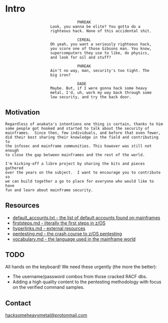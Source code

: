 # Intro

```
                                PHREAK
                    Look, you wanna be elite? You gotta do a
                    righteous hack. None of this accidental shit.

                                CEREAL
                    Oh yeah, you want a seriously righteous hack,
                    you score one of those Gibsons man. You know,
                    supercomputers they use to like, do physics,
                    and look for oil and stuff?

                                PHREAK
                    Ain't no way, man, security's too tight. The
                    big iron?

                                DADE
                    Maybe. But, if I were gonna hack some heavy
                    metal, I'd, uh, work my way back through some
                    low security, and try the back door.
```

## Motivation
```
Regardless of anakata's intentions one thing is certain, thanks to him
some people got hooked and started to talk about the security of
mainframes.  Since then, few individuals, and before that even fewer,
did their best sharing their knowledge in the field and contributing to
the infosec and mainframe communities. This however was still not enough
to close the gap between mainframes and the rest of the world.

I'm kicking-off a libre project by sharing the bits and pieces gathered
over the years on the subject.  I want to encourage you to contribute so
we can build together a go to place for everyone who would like to have
fun and learn about mainframe security.
```

## Resources
- [default_accounts.txt - the list of default accounts found on mainframes](../master/default_accounts.txt)
- [firststeps.md - literally the first steps in z/OS](../master/firststeps.md)
- [hyperlinks.md - external resources](../master/hyperlinks.md)
- [pentesting.md - the crash course to z/OS pentesting](../master/pentesting.md)
- [vocabulary.md - the language used in the mainframe world](../master/vocabulary.md)

## TODO
All hands on the keyboard! We need these urgently (the more the better):

- The username/password combos from those cracked RACF dbs.
- Adding a high quality content to the pentesting methodology with focus on the verified command samples.

## Contact
hacksomeheavymetal@protonmail.com

